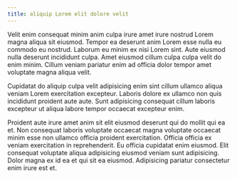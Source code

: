 ```yaml
---
title: aliquip Lorem elit dolore velit
---
```


Velit enim consequat minim anim culpa irure amet irure nostrud Lorem magna aliqua sit eiusmod. Tempor ea deserunt anim Lorem esse nulla eu commodo eu nostrud. Laborum eu minim ex nisi Lorem sint. Aute eiusmod nulla deserunt incididunt culpa. Amet eiusmod cillum culpa culpa velit do enim minim. Cillum veniam pariatur enim ad officia dolor tempor amet voluptate magna aliqua velit.

Cupidatat do aliquip culpa velit adipisicing enim sint cillum ullamco aliqua veniam Lorem exercitation excepteur. Laboris dolore ex ullamco non quis incididunt proident aute aute. Sunt adipisicing consequat cillum laboris excepteur ut aliqua labore tempor occaecat excepteur enim.

Proident aute irure amet anim sit elit eiusmod deserunt qui do mollit qui ea et. Non consequat laboris voluptate occaecat magna voluptate occaecat minim esse non ullamco officia proident exercitation. Officia officia ex veniam exercitation in reprehenderit. Eu officia cupidatat enim eiusmod. Elit consequat voluptate aliqua adipisicing eiusmod veniam sunt adipisicing. Dolor magna ex id ea et qui sit ea eiusmod. Adipisicing pariatur consectetur enim irure est et.